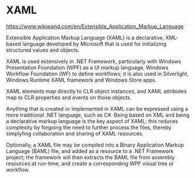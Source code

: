 # XAML

https://www.wikiwand.com/en/Extensible_Application_Markup_Language

Extensible Application Markup Language (XAML) is a declarative, XML-based language developed by Microsoft that is used for initializing structured values and objects.

XAML is used extensively in .NET Framework, particularly with Windows Presentation Foundation (WPF) as a UI markup language, Windows Workflow Foundation (WF) to define workflows; it is also used in Silverlight, Windows Runtime XAML framework and Windows Store apps.

XAML elements map directly to CLR object instances, and XAML attributes map to CLR properties and events on those objects.

Anything that is created or implemented in XAML can be expressed using a more traditional .NET language, such as C#. Being based on XML and being a declarative markup language is the key aspect of XAML; this reduces complexity by forgoing the need to further process the files, thereby simplyfing collaboration and sharing of XAML resources.

Optionally, a XAML file may be compiled into a Binary Application Markup Language (BAML) file, and added as a resource to a .NET Framework project; the framework will then extracts the BAML file from assembly resources at run-time, and create a corresponding WPF visual tree or workflow.





